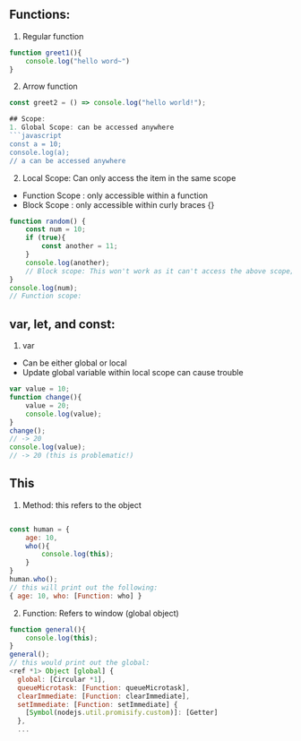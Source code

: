 
## Functions:
1. Regular function
```javascript
function greet1(){
    console.log("hello word~")
}
```
2. Arrow function
```javascript
const greet2 = () => console.log("hello world!");

## Scope:
1. Global Scope: can be accessed anywhere
```javascript
const a = 10;
console.log(a);
// a can be accessed anywhere
```
2. Local Scope: Can only access the item in the same scope
* Function Scope : only accessible within a function
* Block Scope : only accessible within curly braces {}

```javascript
function random() {
    const num = 10;
    if (true){
        const another = 11;
    }
    console.log(another);
    // Block scope: This won't work as it can't access the above scope;
}
console.log(num);
// Function scope:
```

## var, let, and const:
1. var
* Can be either global or local
* Update global variable within local scope can cause trouble
```javascript
var value = 10;
function change(){
    value = 20;
    console.log(value);
}
change();
// -> 20
console.log(value);
// -> 20 (this is problematic!)
```

## This
1. Method: this refers to the object
```javascript
```
```javascript
const human = {
    age: 10,
    who(){
        console.log(this);
    }
}
human.who();
// this will print out the following:
{ age: 10, who: [Function: who] }
```

2. Function: Refers to window (global object)
```javascript
function general(){
    console.log(this);
}
general();
// this would print out the global:
<ref *1> Object [global] {
  global: [Circular *1],
  queueMicrotask: [Function: queueMicrotask],
  clearImmediate: [Function: clearImmediate],
  setImmediate: [Function: setImmediate] {
    [Symbol(nodejs.util.promisify.custom)]: [Getter]
  },
  ...
```
